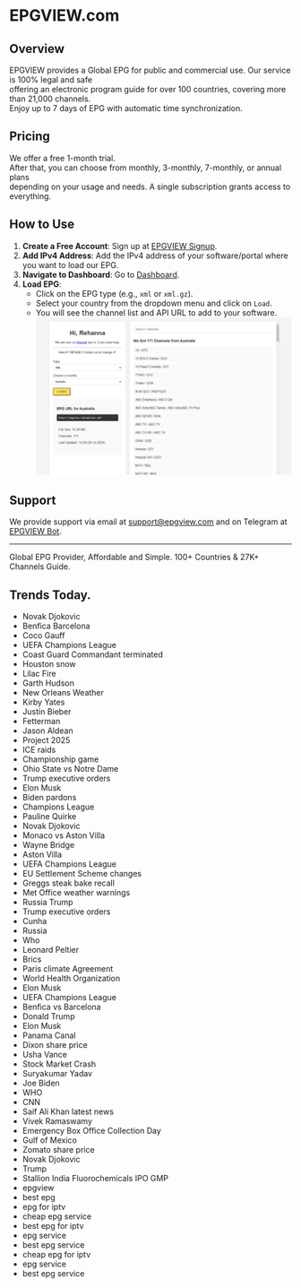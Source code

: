 # EPGVIEW.com



## Overview
EPGVIEW provides a Global EPG for public and commercial use. Our service is 100% legal and safe\
offering an electronic program guide for over 100 countries, covering more than 21,000 channels.\
Enjoy up to 7 days of EPG with automatic time synchronization.

## Pricing
We offer a free 1-month trial. \
After that, you can choose from monthly, 3-monthly, 7-monthly, or annual plans \
depending on your usage and needs. A single subscription grants access to everything.

## How to Use
1. **Create a Free Account**: Sign up at [EPGVIEW Signup](https://epgview.com/signup.php).
2. **Add IPv4 Address**: Add the IPv4 address of your software/portal where you want to load our EPG.
3. **Navigate to Dashboard**: Go to [Dashboard](https://epgview.com/dashboard.php).
4. **Load EPG**:
   - Click on the EPG type (e.g., `xml` or `xml.gz`).
   - Select your country from the dropdown menu and click on `Load`.
   - You will see the channel list and API URL to add to your software.
![EPGVIEW](img/dashboard.png)
## Support
We provide support via email at [support@epgview.com](mailto:support@epgview.com) and on Telegram at [EPGVIEW Bot](https://t.me/epgview_bot).

---

Global EPG Provider, Affordable and Simple. 100+ Countries & 27K+ Channels Guide.

## Trends Today.

- Novak Djokovic
- Benfica  Barcelona
- Coco Gauff
- UEFA Champions League
- Coast Guard Commandant terminated
- Houston snow
- Lilac Fire
- Garth Hudson
- New Orleans Weather
- Kirby Yates
- Justin Bieber
- Fetterman
- Jason Aldean
- Project 2025
- ICE raids
- Championship game
- Ohio State vs Notre Dame
- Trump executive orders
- Elon Musk
- Biden pardons
- Champions League
- Pauline Quirke
- Novak Djokovic
- Monaco vs Aston Villa
- Wayne Bridge
- Aston Villa
- UEFA Champions League
- EU Settlement Scheme changes
- Greggs steak bake recall
- Met Office weather warnings
- Russia Trump
- Trump executive orders
- Cunha
- Russia
- Who
- Leonard Peltier
- Brics
- Paris climate Agreement
- World Health Organization
- Elon Musk
- UEFA Champions League
- Benfica vs Barcelona
- Donald Trump
- Elon Musk
- Panama Canal
- Dixon share price
- Usha Vance
- Stock Market Crash
- Suryakumar Yadav
- Joe Biden
- WHO
- CNN
- Saif Ali Khan latest news
- Vivek Ramaswamy
- Emergency Box Office Collection Day
- Gulf of Mexico
- Zomato share price
- Novak Djokovic
- Trump
- Stallion India Fluorochemicals IPO GMP
- epgview
- best epg
- epg for iptv
- cheap epg service
- best epg for iptv
- epg service
- best epg service
- cheap epg for iptv
- epg service
- best epg service
